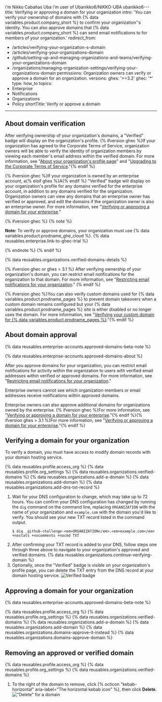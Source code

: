  i'm Nikko Cabañas Uba  i'm user of Ubanikko6/NIKKO-UBA ubanikko6---
title: Verifying or approving a domain for your organization
intro: 'You can verify your ownership of domains with {% data variables.product.company_short %} to confirm your organization''s identity. You can also approve domains that {% data variables.product.company_short %} can send email notifications to for members of your organization.'
redirect_from:
  - /articles/verifying-your-organization-s-domain
  - /articles/verifying-your-organizations-domain
  - /github/setting-up-and-managing-organizations-and-teams/verifying-your-organizations-domain
  - /organizations/managing-organization-settings/verifying-your-organizations-domain
permissions: Organization owners can verify or approve a domain for an organization.
versions:
  ghes: '>=3.2'
  ghec: '*'
type: how_to
topics:
  - Enterprise
  - Notifications
  - Organizations
  - Policy
shortTitle: Verify or approve a domain
---

## About domain verification

After verifying ownership of your organization's domains, a "Verified" badge will display on the organization's profile. {% ifversion ghec %}If your organization has agreed to the Corporate Terms of Service, organization owners will be able to verify the identity of organization members by viewing each member's email address within the verified domain. For more information, see "[About your organization's profile page](/articles/about-your-organization-s-profile/)" and "<a href="/articles/upgrading-to-the-corporate-terms-of-service" class="dotcom-only">Upgrading to the Corporate Terms of Service</a>."{% endif %}

{% ifversion ghec %}If your organization is owned by an enterprise account, a{% elsif ghes %}A{% endif %} "Verified" badge will display on your organization's profile for any domains verified for the enterprise account, in addition to any domains verified for the organization. Organization owners can view any domains that an enterprise owner has verified or approved, and edit the domains if the organization owner is also an enterprise owner. For more information, see "[Verifying or approving a domain for your enterprise](/admin/configuration/configuring-your-enterprise/verifying-or-approving-a-domain-for-your-enterprise)."

{% ifversion ghec %}
{% note %}

**Note:** To verify or approve domains, your organization must use {% data variables.product.prodname_ghe_cloud %}. {% data reusables.enterprise.link-to-ghec-trial %}

{% endnote %}
{% endif %}

{% data reusables.organizations.verified-domains-details %}

{% ifversion ghec or ghes > 3.1 %}
After verifying ownership of your organization's domain, you can restrict email notifications for the organization to that domain. For more information, see "[Restricting email notifications for your organization](/organizations/keeping-your-organization-secure/restricting-email-notifications-for-your-organization)."
{% endif %}

{% ifversion ghec %}You can also verify custom domains used for {% data variables.product.prodname_pages %} to prevent domain takeovers when a custom domain remains configured but your {% data variables.product.prodname_pages %} site is either disabled or no longer uses the domain. For more information, see "[Verifying your custom domain for {% data variables.product.prodname_pages %}](/pages/configuring-a-custom-domain-for-your-github-pages-site/verifying-your-custom-domain-for-github-pages)."{% endif %}

## About domain approval

{% data reusables.enterprise-accounts.approved-domains-beta-note %}

{% data reusables.enterprise-accounts.approved-domains-about %}

After you approve domains for your organization, you can restrict email notifications for activity within the organization to users with verified email addresses within verified or approved domains. For more information, see "[Restricting email notifications for your organization](/organizations/keeping-your-organization-secure/restricting-email-notifications-for-your-organization)."

Enterprise owners cannot see which organization members or email addresses receive notifications within approved domains.

Enterprise owners can also approve additional domains for organizations owned by the enterprise. {% ifversion ghec %}For more information, see "[Verifying or approving a domain for your enterprise](/enterprise-cloud@latest/admin/configuration/configuring-your-enterprise/verifying-or-approving-a-domain-for-your-enterprise)."{% endif %}{% ifversion ghes > 3.1 %}For more information, see "[Verifying or approving a domain for your enterprise](/admin/configuration/configuring-your-enterprise/verifying-or-approving-a-domain-for-your-enterprise)."{% endif %}

## Verifying a domain for your organization

To verify a domain, you must have access to modify domain records with your domain hosting service.

{% data reusables.profile.access_org %}
{% data reusables.profile.org_settings %}
{% data reusables.organizations.verified-domains %}
{% data reusables.organizations.add-a-domain %}
{% data reusables.organizations.add-domain %}
{% data reusables.organizations.add-dns-txt-record %}
1. Wait for your DNS configuration to change, which may take up to 72 hours. You can confirm your DNS configuration has changed by running the `dig` command on the command line, replacing `ORGANIZATION` with the name of your organization and `example.com` with the domain you'd like to verify. You should see your new TXT record listed in the command output.
   ```shell
   $ dig _github-challenge-<em>ORGANIZATION</em>.<em>example.com</em> +nostats +nocomments +nocmd TXT
   ```
1. After confirming your TXT record is added to your DNS, follow steps one through three above to navigate to your organization's approved and verified domains.
{% data reusables.organizations.continue-verifying-domain %}
11. Optionally, once the "Verified" badge is visible on your organization's profile page, you can delete the TXT entry from the DNS record at your domain hosting service.
![Verified badge](/assets/images/help/organizations/verified-badge.png)

## Approving a domain for your organization

{% data reusables.enterprise-accounts.approved-domains-beta-note %}

{% data reusables.profile.access_org %}
{% data reusables.profile.org_settings %}
{% data reusables.organizations.verified-domains %}
{% data reusables.organizations.add-a-domain %}
{% data reusables.organizations.add-domain %}
{% data reusables.organizations.domains-approve-it-instead %}
{% data reusables.organizations.domains-approve-domain %}

## Removing an approved or verified domain

{% data reusables.profile.access_org %}
{% data reusables.profile.org_settings %}
{% data reusables.organizations.verified-domains %}
1. To the right of the domain to remove, click {% octicon "kebab-horizontal" aria-label="The horizontal kebab icon" %}, then click **Delete**.
    !["Delete" for a domain](/assets/images/help/organizations/domains-delete.png)
